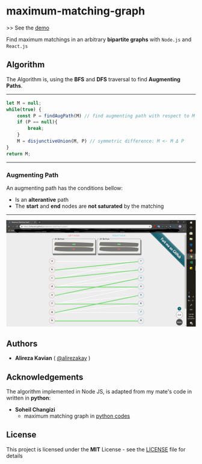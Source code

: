 # maximum-matching-graph

\>\> See the [demo](https://brilacasck.github.io/maximum-matching-b-graph/)

Find maximum matchings in an arbitrary **bipartite graphs** with `Node.js` and `React.js`

## Algorithm

The Algorithm is, using the **BFS** and **DFS** traversal to find **Augmenting Paths**.

---

```js
let M = null;
while(true) {
    const P = findAugPath(M) // find augmenting path with respect to M
    if (P == null){
        break;
    }
    M = disjunctiveUnion(M, P) // symmetric difference: M <- M Δ P
}
return M;
```

---

### Augmenting Path

An augmenting path has the conditions bellow:

- Is an **alterantive** path
- The **start** and **end** nodes are **not saturated** by the matching

---

![shot01](./results.jpg)

## Authors

- **Alireza Kavian** ( [@alirezakay](https://github.com/alirezakay) )

## Acknowledgements

The algorithm implemented in Node JS, is adapted from my mate's code in written in **python**:

- **Soheil Changizi**
  - maximum matching graph in [python codes](https://github.com/cocolico14/maximum-matching-graph)

## License

This project is licensed under the **MIT** License - see the [LICENSE](./LICENSE) file for details
